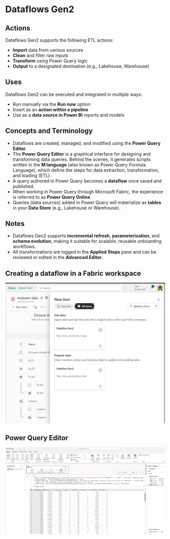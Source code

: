
# Dataflows Gen2

## Actions
Dataflows Gen2 supports the following ETL actions:
- **Import** data from various sources
- **Clean** and filter raw inputs
- **Transform** using Power Query logic
- **Output** to a designated destination (e.g., Lakehouse, Warehouse)

## Uses
Dataflows Gen2 can be executed and integrated in multiple ways:
- Run manually via the **Run now** option
- Insert as an **action within a pipeline**
- Use as a **data source in Power BI** reports and models

## Concepts and Terminology
- Dataflows are created, managed, and modified using the **Power Query Editor**.
- The **Power Query Editor** is a graphical interface for designing and transforming data queries. Behind the scenes, it generates scripts written in the **M language** (also known as Power Query Formula Language), which define the steps for data extraction, transformation, and loading (ETL).
- A query authored in Power Query becomes a **dataflow** once saved and published.
- When working in Power Query through Microsoft Fabric, the experience is referred to as **Power Query Online**.
- Queries (data sources) added in Power Query will materialize as **tables** in your **Data Store** (e.g., Lakehouse or Warehouse).

## Notes
- Dataflows Gen2 supports **incremental refresh**, **parameterization**, and **schema evolution**, making it suitable for scalable, reusable onboarding workflows.
- All transformations are logged in the **Applied Steps** pane and can be reviewed or edited in the **Advanced Editor**.


## Creating a dataflow in a Fabric workspace
<img src="../../images/create-dataflow-gen2.png" alt="dataflow_overview" width="600" height="">

## Power Query Editor
<img src="../../images/power-query-editor-online.png" alt="dataflow_overview" width="1000" height="">